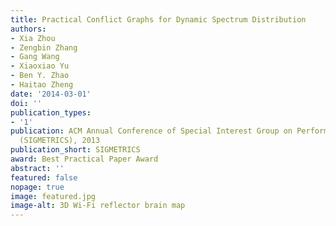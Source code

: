 ```yaml
---
title: Practical Conflict Graphs for Dynamic Spectrum Distribution
authors:
- Xia Zhou
- Zengbin Zhang
- Gang Wang
- Xiaoxiao Yu
- Ben Y. Zhao
- Haitao Zheng
date: '2014-03-01'
doi: ''
publication_types:
- '1'
publication: ACM Annual Conference of Special Interest Group on Performance Evaluation
  (SIGMETRICS), 2013
publication_short: SIGMETRICS
award: Best Practical Paper Award
abstract: ''
featured: false
nopage: true
image: featured.jpg
image-alt: 3D Wi-Fi reflector brain map
---
```

